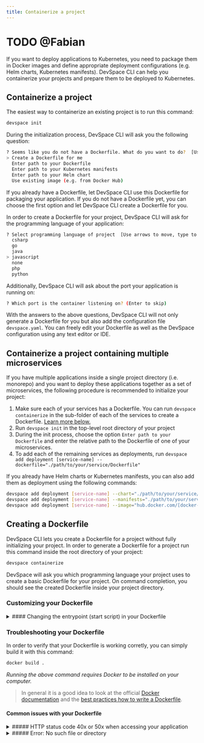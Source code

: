 ```yaml
---
title: Containerize a project
---
```


# TODO @Fabian

If you want to deploy applications to Kubernetes, you need to package them in Docker images and define appropriate deployment configurations (e.g. Helm charts, Kubernetes manifests). DevSpace CLI can help you containerize your projects and prepare them to be deployed to Kubernetes.

## Containerize a project
The easiest way to containerize an existing project is to run this command:
```bash
devspace init
```

During the initialization process, DevSpace CLI will ask you the following question:
```bash
? Seems like you do not have a Dockerfile. What do you want to do?  [Use arrows to move, type to filter]
> Create a Dockerfile for me                            
  Enter path to your Dockerfile
  Enter path to your Kubernetes manifests
  Enter path to your Helm chart
  Use existing image (e.g. from Docker Hub)
```
If you already have a Dockerfile, let DevSpace CLI use this Dockerfile for packaging your application. If you do not have a Dockerfile yet, you can choose the first option and let DevSpace CLI create a Dockerfile for you. 

In order to create a Dockerfile for your project, DevSpace CLI will ask for the programming language of your application:
```bash
? Select programming language of project  [Use arrows to move, type to filter]
  csharp                       
  go                                     
  java                         
> javascript                               
  none
  php
  python
```

Additionally, DevSpace CLI will ask about the port your application is running on:
```bash
? Which port is the container listening on? (Enter to skip)
```

With the answers to the above questions, DevSpace CLI will not only generate a Dockerfile for you but also add the configuration file `devspace.yaml`. You can freely edit your Dockerfile as well as the DevSpace configuration using any text editor or IDE.

## Containerize a project containing multiple microservices
If you have multiple applications inside a single project directory (i.e. monorepo) and you want to deploy these applications together as a set of microservices, the following procedure is recommended to initialize your project:
1. Make sure each of your services has a Dockerfile. You can run `devspace containerize` in the sub-folder of each of the services to create a Dockerfile. [Learn more below.](#creating-a-dockerfile)
2. Run `devspace init` in the top-level root directory of your project
3. During the init process, choose the option `Enter path to your Dockerfile` and enter the relative path to the Dockerfile of one of your microservices.
4. To add each of the remaining services as deployments, run `devspace add deployment [service-name] --dockerfile="./path/to/your/service/Dockerfile"`

If you already have Helm charts or Kubernetes manifests, you can also add them as deployment using the following commands:
```bash
devspace add deployment [service-name] --chart="./path/to/your/service/chart"
devspace add deployment [service-name] --manifests="./path/to/your/service/manifests/**"
devspace add deployment [service-name] --image="hub.docker.com/[docker-username]/[my-image]"
```

## Creating a Dockerfile
DevSpace CLI lets you create a Dockerfile for a project without fully initializing your project. In order to generate a Dockerfile for a project run this command inside the root directory of your project:
```bash
devspace containerize
```

DevSpace will ask you which programming language your project uses to create a basic Dockerfile for your project. On command completion, you should see the created Dockerfile inside your project directory. 

### Customizing your Dockerfile

<details>
<summary>
#### Changing the entrypoint (start script) in your Dockerfile
</summary>

A common issue why a container cannot be executed and this problem is usually discovered only later is because of a wrongly defined entrypoint that is not existent. In the nodejs Dockerfile example:

```Dockerfile
FROM node:8.11.4

RUN mkdir /app
WORKDIR /app

COPY package.json .
RUN npm install

COPY . .

# This is the command that will be executed 
CMD ["npm", "start"]
```

the line `CMD ["npm", "start"]` specifies the executed command on container start. If your `package.json` has no start script defined, the container will fail to execute. Let's say you want to change the start command to `node index.js`, you would rewrite the Dockerfile like this:

```Dockerfile
FROM node:8.11.4

RUN mkdir /app
WORKDIR /app

COPY package.json .
RUN npm install

COPY . .

# This is the command that will be executed 
CMD ["node", "index.js"]
```

</details>


### Troubleshooting your Dockerfile
In order to verify that your Dockerfile is working corretly, you can simply build it with this command:
```bash
docker build .
```
*Running the above command requires Docker to be installed on your computer.*

> In general it is a good idea to look at the official [Docker documentation](https://docs.docker.com/develop/) and the [best practices how to write a Dockerfile](https://docs.docker.com/develop/develop-images/dockerfile_best-practices/).

#### Common issues with your Dockerfile

<details>
<summary>
##### HTTP status code 40x or 50x when accessing your application
</summary>

This could be caused by several problems. Run the following command to automatically detect issues with your deployments: 
```bash
devspace analyze
```
If this command does not report any issues, check the following:
1. **Bind Address**: Make sure your application is binding on `0.0.0.0` and not `localhost` 
2. **Port**: Make sure your application listens on the same port as specified in `chart/values.yaml` under `components[*].service.containerPort`
3. **Kubernetes networking**: Verify that your ingresses and services are configure correctly. Learn more about [Kubernetes networking](/docs/cloud/spaces/configure-networking).

</details>

<details>
<summary>
##### Error: No such file or directory
</summary>

A common issue why a docker build with the predefined docker files is because some files are missing in the project we assume you habe. Take a look a the nodejs example Dockerfile:
```Dockerfile
FROM node:8.11.4

RUN mkdir /app
WORKDIR /app

COPY package.json .
RUN npm install

COPY . .

CMD ["npm", "start"]
```

In this Dockerfile it is assumed your project has a `package.json`, however not all nodejs projects have such a file. Running `docker build .` without a `package.json` can yield the following result: 

```Bash
Sending build context to Docker daemon  283.6kB
Step 1/10 : FROM node:8.11.4
 ---> 8198006b2b57
[...]
Step 4/10 : COPY package.json .
COPY failed: stat /var/lib/docker/tmp/docker-builder846046622/package.json: no such file or directory
```

This error indicates that docker cannot find the file `package.json` in your project, but it is required in Step 4, hence docker build fails. You can adjust the Dockerfile like this:

```
FROM node:8.11.4

RUN mkdir /app
WORKDIR /app

COPY . .

CMD ["node", "index.js"]
```

and skip the dependency installation. Bear in mind that you also have to change the entrypoint of the container, since `npm start` will not work without a `package.json`.
</details>
